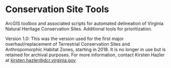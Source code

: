 # Conservation Site Tools
ArcGIS toolbox and associated scripts for automated delineation of Virginia Natural Heritage Conservation Sites. Additional tools for prioritization.

Version 1.0: This was the version used for the first major overhaul/replacement of Terrestrial Conservation Sites and Anthropomorphic Habitat Zones, starting in 2018. It is no longer in use but is retained for archival purposes.
For more information, contact Kirsten Hazler at kirsten.hazler@dcr.virginia.gov
